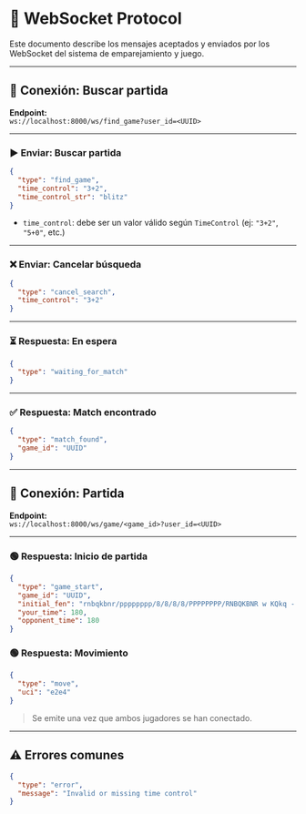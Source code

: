 # 🧩 WebSocket Protocol

Este documento describe los mensajes aceptados y enviados por los WebSocket del sistema de emparejamiento y juego.

---

## 🎯 Conexión: Buscar partida

**Endpoint:**  
`ws://localhost:8000/ws/find_game?user_id=<UUID>`

---

### ▶️ Enviar: Buscar partida

```json
{
  "type": "find_game",
  "time_control": "3+2",
  "time_control_str": "blitz"
}
```

- `time_control`: debe ser un valor válido según `TimeControl` (ej: `"3+2"`, `"5+0"`, etc.)

---

### ❌ Enviar: Cancelar búsqueda

```json
{
  "type": "cancel_search",
  "time_control": "3+2"
}
```

---

### ⏳ Respuesta: En espera

```json
{
  "type": "waiting_for_match"
}
```

---

### ✅ Respuesta: Match encontrado

```json
{
  "type": "match_found",
  "game_id": "UUID"
}
```

---

## 🧠 Conexión: Partida

**Endpoint:**  
`ws://localhost:8000/ws/game/<game_id>?user_id=<UUID>`

---

### 🟢 Respuesta: Inicio de partida

```json
{
  "type": "game_start",
  "game_id": "UUID",
  "initial_fen": "rnbqkbnr/pppppppp/8/8/8/8/PPPPPPPP/RNBQKBNR w KQkq - 0 1",
  "your_time": 180,
  "opponent_time": 180
}
```

### 🟢 Respuesta: Movimiento
```json
{
  "type": "move",
  "uci": "e2e4"
}
```


> Se emite una vez que ambos jugadores se han conectado.

---

## ⚠️ Errores comunes

```json
{
  "type": "error",
  "message": "Invalid or missing time control"
}
```
